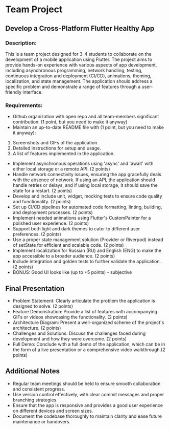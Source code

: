 # Team Project

## Develop a Cross-Platform Flutter Healthy App

### Description: 
This is a team project designed for 3-4 students to collaborate on the development of a mobile application using Flutter. The project aims to provide hands-on experience with various aspects of app development, including asynchronous programming, network handling, testing, continuous integration and deployment (CI/CD), animations, theming, localization, and state management. The application should address a specific problem and demonstrate a range of features through a user-friendly interface.

### Requirements:

- Github organization with open repo and all team-members significant contribution. (1 point, but you need to make it anyway)
- Maintain an up-to-date README file with (1 point, but you need to make it anyway):
1. Screenshots and GIFs of the application.
2. Detailed instructions for setup and usage.
3. A list of features implemented in the application.
- Implement asynchronous operations using 'async' and 'await' with either local storage or a remote API. (2 points)
- Handle network connectivity issues, ensuring the app gracefully deals with the absence of network. If using an API, the application should handle retries or delays, and if using local storage, it should save the state for a restart. (2 points)
- Develop and include unit, widget, mocking tests to ensure code quality and functionality. (2 points)
- Set up CI/CD pipelines for automated code formatting, linting, building, and deployment processes. (2 points)
- Implement needed animations using Flutter's CustomPainter for a polished user experience. (2 points)
- Support both light and dark themes to cater to different user preferences. (2 points)
- Use a proper state management solution (Provider or Riverpod) instead of setState for efficient and scalable code. (2 points)
- Implement localization for Russian (RU) and English (ENG) to make the app accessible to a broader audience. (2 points)
- Include integration and golden tests to further validate the application. (2 points)
- BONUS: Good UI looks like (up to +5 points) - subjective

## Final Presentation
- Problem Statement: Clearly articulate the problem the application is designed to solve. (2 points)
- Feature Demonstration: Provide a list of features with accompanying GIFs or videos showcasing the functionality. (2 points)
- Architecture Diagram: Present a well-organized scheme of the project's architecture. (2 points)
- Challenges and Solutions: Discuss the challenges faced during development and how they were overcome. (2 points)
- Full Demo: Conclude with a full demo of the application, which can be in the form of a live presentation or a comprehensive video walkthrough.(2 points)

## Additional Notes
- Regular team meetings should be held to ensure smooth collaboration and consistent progress.
- Use version control effectively, with clear commit messages and proper branching strategies.
- Ensure that the app is responsive and provides a good user experience on different devices and screen sizes.
- Document the codebase thoroughly to maintain clarity and ease future maintenance or handovers.